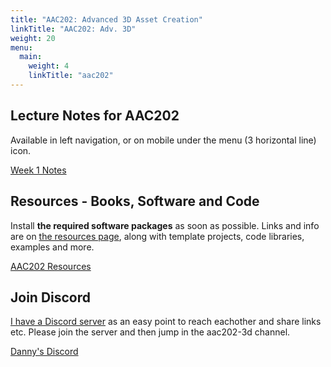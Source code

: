 ```yaml
---
title: "AAC202: Advanced 3D Asset Creation"
linkTitle: "AAC202: Adv. 3D"
weight: 20
menu:
  main:
    weight: 4
    linkTitle: "aac202"
---
```


## Lecture Notes for AAC202 

Available in left navigation, or on mobile under the menu (3 horizontal line) icon.

<a class="btn btn-lg btn-primary mr-3 mb-4" href="week1/">Week 1 Notes
</a>

## Resources - Books, Software and Code

Install **the required software packages** as soon as possible. Links and info are on [the resources page](resources/), along with template projects, code libraries, examples and more.

<a class="btn btn-lg btn-primary mr-3 mb-4" href="resources/">AAC202 Resources
</a>

## Join Discord

[I have a Discord server](https://discord.gg/nC7b5tN) as an easy point to reach eachother and share links etc. Please join the server and then jump in the aac202-3d channel.

<a class="btn btn-lg btn-primary mr-3 mb-4" href="https://discord.gg/nC7b5tN">Danny's Discord
</a>

